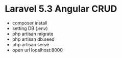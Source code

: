 # Laravel 5.3 Angular CRUD
- composer install
- setting DB (.env)
- php artisan migrate
- php artisan db:seed
- php artisan serve
- open url localhost:8000